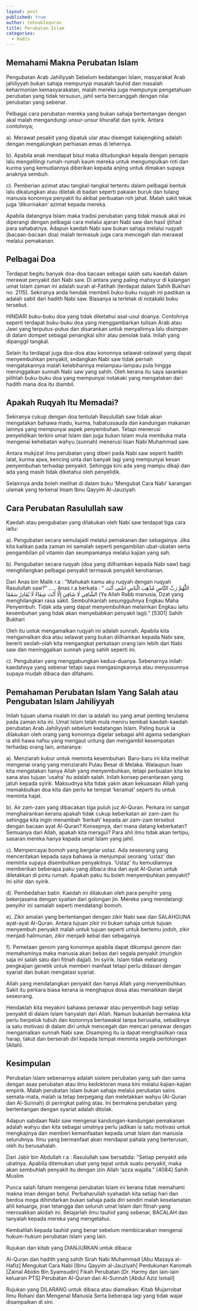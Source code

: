 ```yaml
---
layout: post
published: true
author: tehnoblequran
title: Perubatan Islam
categories:
  - Hadis
---
```

## Memahami Makna Perubatan Islam

Pengubatan Arab Jahiliyyah Sebelum kedatangan Islam, masyarakat Arab jahiliyyah bukan sahaja mempunyai masalah tauhid dan masalah keharmonian kemasyarakatan, malah mereka juga mempunyai pengetahuan perubatan yang tidak tersusun, jahil serta bercanggah dengan nilai perubatan yang sebenar. 

Pelbagai cara perubatan mereka yang bukan sahaja bertentangan dengan akal malah mengandungi unsur-unsur khurafat dan syirik. Antara contohnya; 

a). Merawat pesakit yang dipatuk ular atau disengat kalajengking adalah dengan mengalungkan perhiasan emas di lehernya.

b). Apabila anak mendapat bisul maka ditudungkan kepala dengan penapis lalu mengelilingi rumah-rumah kaum mereka untuk mengumpulkan roti dan kurma yang kemudiannya diberikan kepada anjing untuk dimakan supaya anaknya sembuh. 

c). Pemberian azimat atau tangkal-tangkal tertentu dalam pelbagai bentuk lalu dikalungkan atau diletak di badan seperti pakaian buruk dan tulang manusia kononnya penyakit itu akibat perbuatan roh jahat. Malah sakit tekak juga ‘dikurniakan’ azimat kepada mereka. 

Apabila datangnya Islam maka tradisi perubatan yang tidak masuk akal ini diperangi dengan pelbagai cara melalui ajaran Nabi saw dan hasil ijtihad para sahabatnya. Adapun kaedah Nabi saw bukan sahaja melalui ruqyah (bacaan-bacaan doa) malah termasuk juga cara mencegah dan merawat melalui pemakanan.

## Pelbagai Doa 

Terdapat begitu banyak doa-doa bacaan sebagai salah satu kaedah dalam merawat penyakit dari Nabi saw. Di antara yang paling mahsyur di kalangan umat Islam zaman ini adalah surah al-Fatihah (terdapat dalam Sahih Bukhari no. 2115). Sekiranya anda hendak membeli buku-buku ruqyah ini pastikan ia adalah sabit dari hadith Nabi saw. Biasanya ia terletak di notakaki buku tersebut. 

HINDARI buku-buku doa yang tidak diketahui asal-usul doanya. Contohnya seperti terdapat buku-buku doa yang menggambarkan tulisan Arab atau Jawi yang terputus-putus dan disarankan untuk menyalinnya lalu disimpan di dalam dompet sebagai penangkal sihir atau penolak bala. Inilah yang dipanggil tangkal. 

Selain itu terdapat juga doa-doa atau kononnya selawat-selawat yang dapat menyembuhkan penyakit, sedangkan Nabi saw tidak pernah mengatakannya malah kelebihannya melampau-lampau pula hingga meninggalkan sunnah Nabi saw yang sahih. Oleh kerana itu saya sarankan pilihlah buku-buku doa yang mempunyai notakaki yang mengatakan dari hadith mana doa itu diambil. 

## Apakah Ruqyah Itu Memadai? 

Sekiranya cukup dengan doa tentulah Rasulullah saw tidak akan mengatakan bahawa madu, kurma, habatussauda dan kandungan makanan lainnya yang mempunyai aspek penyembuhan. Tetapi menerusi penyelidikan terkini umat Islam dan juga bukan Islam mula membuka mata mengenai kehebatan wahyu (sunnah) menerusi lisan Nabi Muhammad saw. 

Antara mukjizat ilmu perubatan yang diberi pada Nabi saw seperti hadith lalat, kurma ajwa, kencing unta dan banyak lagi yang mempunyai kesan penyembuhan terhadap penyakit. Sehingga kini ada yang mampu dikaji dan ada yang masih tidak diketahui oleh penyelidik. 

Selainnya anda boleh melihat di dalam buku ‘Mengubat Cara Nabi’ karangan ulamak yang terkenal Imam Ibnu Qayyim Al-Jauziyah. 

## Cara Perubatan Rasulullah saw 

Kaedah atau pengubatan yang dilakukan oleh Nabi saw terdapat tiga cara iaitu:

a). Pengubatan secara semulajadi melalui pemakanan dan sebagainya. Jika kita kaitkan pada zaman ini samalah seperti pengambilan ubat-ubatan serta pengambilan pil vitamin dan seumpamanya melalui kajian yang sah. 

b). Pengubatan secara ruqyah (doa yang diilhamkan kepada Nabi saw) bagi menghilangkan pelbagai penyakit termasuk penyakit kerohanian. 

Dari Anas bin Malik r.a : "Mahukah kamu aku ruqyah dengan ruqyah Rasulullah saw?" ..... Anas r.a berkata : " اللَّهُمَّ رَبَّ النَّاسِ مُذْهِبَ الْبَاسِ اشْفِ أَنْتَ الشَّافِي لَا شَافِيَ إِلَّا أَنْتَ شِفَاءً لَا يُغَادِرُ سَقَمًا (Ya Allah Rabb manusia, Dzat yang menghilangkan rasa sakit. Sembuhkanlah sesungguhnya Engkau Maha Penyembuh. Tidak ada yang dapat menyembuhkan melainkan Engkau iaitu kesembuhan yang tidak akan menyebabkan penyakit lagi)." [5301] Sahih Bukhari 

Oleh itu untuk mengamalkan ruqyah ini adalah sunnah. Apabila kita mengamalkan doa atau selawat yang bukan diilhamkan kepada Nabi saw, bererti seolah-olah kita mengangkat perkataan orang lain lebih dari Nabi saw dan meninggalkan sunnah yang sahih seperti ini. 

c). Pengubatan yang menggabungkan kedua-duanya. Sebenarnya inilah kaedahnya yang sebenar tetapi saya mengasingkannya atau menyusunnya supaya mudah dibaca dan difahami. 

## Pemahaman Perubatan Islam Yang Salah atau Pengubatan Islam Jahiliyyah

Inilah tujuan utama risalah ini dan ia adalah isu yang amat penting terutama pada zaman kita ini. Umat Islam telah mula meniru kembali kaedah-kaedah perubatan Arab Jahiliyyah sebelum kedatangan Islam. Paling buruk ia dilakukan oleh orang yang kononnya digelar sebagai ahli agama sedangkan ia ahli hawa nafsu yang mengaut untung dan mengambil kesempatan terhadap orang lain, antaranya: 

a). Menziarah kubur untuk meminta kesembuhan. Baru-baru ini kita melihat mengenai orang yang menziarahi Pulau Besar di Melaka. Walaupun lisan kita mengatakan hanya Allah yang menyembuhkan, tetapi perbuatan kita ke sana atas tujuan ‘usaha’ itu adalah salah. Inilah konsep perantaraan yang jatuh kepada syirik. Maksudnya kita tidak yakin akan kekuasaan Allah yang memakbulkan doa kita dan perlu ke tempat ‘keramat’ seperti itu untuk meminta hajat.

b). Air zam-zam yang dibacakan tiga puluh juz Al-Quran. Perkara ini sangat menghairankan kerana apakah tidak cukup keberkatan air zam-zam itu sehingga kita ingin menambah ‘berkah’ kepada air zam-zam tersebut dengan bacaan ayat Al-Quran? Konsepnya, dari mana datang keberkatan? Semuanya dari Allah, apakah kita meragui? Para ahli ilmu tidak akan tertipu, sasaran mereka hanya kepada umat Islam yang jahil. 

c). Mempercayai bomoh yang bergelar ustaz. Ada seseorang yang menceritakan kepada saya bahawa ia menjumpai seorang ‘ustaz’ dan meminta supaya disembuhkan penyakitnya. ‘Ustaz’ itu kemudiannya memberikan beberapa paku yang dibaca doa dan ayat Al-Quran untuk diletakkan di pintu rumah. Apakah paku itu boleh menyembuhkan penyakit? Ini sihir dan syirik. 

d). Pembedahan batin. Kaedah ini dilakukan oleh para penyihir yang bekerjasama dengan syaitan dari golongan jin. Mereka yang mendatangi penyihir ini samalah seperti mendatangi bomoh. 

e). Zikir amalan yang bertentangan dengan zikir Nabi saw dan SALAHGUNA ayat-ayat Al-Quran. Antara tujuan zikir ini bukan sahaja untuk tujuan menyembuh penyakit malah untuk tujuan seperti untuk bertemu jodoh, zikir menjadi halimunan, zikir menjadi kebal dan sebagainya. 

f). Pemetaan genom yang kononnya apabila dapat dikumpul genom dan memahaminya maka manusia akan bebas dari segala penyakit (mungkin saja ini salah satu dari fitnah dajjal). Ini syirik. Islam tidak melarang pengkajian genetik untuk memberi manfaat tetapi perlu didasari dengan syariat dan bukan mengatasi syariat. 

Allah yang mendatangkan penyakit dan hanya Allah yang menyembuhkan. Sakit itu perkara biasa kerana ia menghapus dosa atau menaikkan darjat seseorang. 

Hendaklah kita meyakini bahawa penawar atau penyembuh bagi setiap penyakit di dalam Islam hanyalah dari Allah. Namun bukanlah bermakna kita perlu berpeluk tubuh dan kononnya bertawakal tanpa berusaha, sebaliknya ia satu motivasi di dalam diri untuk mencegah dan mencari penawar dengan mengamalkan sunnah Nabi saw. Disamping itu ia dapat menghasilkan rasa harap, takut dan berserah diri kepada tempat meminta segala pertolongan (Allah). 

## Kesimpulan 

Perubatan Islam sebenarnya adalah sistem perubatan yang sah dan sama dengan asas perubatan atau ilmu kedoktoran masa kini melalui kajian-kajian empirik. Malah perubatan Islam bukan sahaja melalui perubatan sains semata-mata, malah ia tetap berpegang dan meletakkan wahyu (Al-Quran dan Al-Sunnah) di peringkat paling atas. Ini bermakna perubatan yang bertentangan dengan syariat adalah ditolak. 

Adapun sabdaan Nabi saw mengenai kandungan-kandungan pemakanan adalah wahyu dan kita sebagai umatnya perlu jadikan ia satu motivasi untuk mengkajinya dan memberi kemanfaatan kepada umat Islam dan manusia seluruhnya. Ilmu yang bermanfaat akan mendapat pahala yang berterusan, oleh itu berusahalah. 

Dari Jabir bin Abdullah r.a : Rasulullah saw bersabda: "Setiap penyakit ada ubatnya. Apabila ditemukan ubat yang tepat untuk suatu penyakit, maka akan sembuhlah penyakit itu dengan izin Allah 'azza wajalla." [4084] Sahih Muslim 

Punca salah faham mengenai perubatan Islam ini kerana tidak memahami makna iman dengan betul. Perbaharuilah syahadah kita setiap hari dan berdoa moga dihindarkan bukan sahaja pada diri sendiri malah keselamatan ahli keluarga, jiran tetangga dan seluruh umat Islam dari fitnah yang merosakkan akidah ini. Belajarlah ilmu tauhid yang sebenar, BACALAH dan tanyalah kepada mereka yang mengetahui. 

Kembalilah kepada tauhid yang benar sebelum membicarakan mengenai hukum-hukum perubatan Islam yang lain. 

Rujukan dan kitab yang DIANJURKAN untuk dibaca: 

Al-Quran dan hadith yang sahih 
Sirah Nabi Muhammad [Abu Mazaya al-Hafiz] 
Mengubat Cara Nabi [Ibnu Qayyim al-Jauziyah] 
Perdukunan Karomah [Zainal Abidin Bin Syamsudin] 
Fikah Perubatan [Dr. Harmy dan lain-lain keluaran PTS] 
Perubatan Al-Quran dan Al-Sunnah [Abdul Aziz Ismail] 

Rujukan yang DILARANG untuk dibaca atau diamalkan: 
Kitab Mujarrobat 
Ilmu Rohani dan Mengenal Manusia Serta beberapa lagi yang tidak wajar disampaikan di sini.
